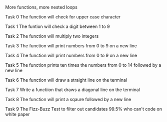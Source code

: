 More functions, more nested loops

Task 0
The function will check for upper case character 

Task 1
The funtion will check a digit between 1 to 9

Task 2
The function will multiply two integers

Task 3
The function will print numbers from 0 to 9 on a new line

Task 4
The function will print numbers from 0 to 9 on a new line

Task 5
The function prints ten times the numbers  from 0 to 14 followed by a new line

Task 6
The function will draw a straight line on the terminal 

Task 7
Write a functiion that draws a diagonal line on the terminal 

Task 8
The function will print a sqaure followed by a new line

Task 9
The Fizz-Buzz Test to filter out candidates 99.5% who can't code on white paper

